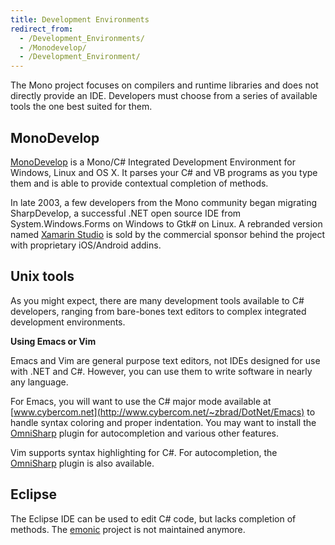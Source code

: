 ```yaml
---
title: Development Environments
redirect_from:
  - /Development_Environments/
  - /Monodevelop/
  - /Development_Environment/
---
```


The Mono project focuses on compilers and runtime libraries and does not directly provide an IDE. Developers must choose from a series of available tools the one best suited for them.

MonoDevelop
-----------

[MonoDevelop](http://www.monodevelop.com) is a Mono/C# Integrated Development Environment for Windows, Linux and OS X. It parses your C# and VB programs as you type them and is able to provide contextual completion of methods.

In late 2003, a few developers from the Mono community began migrating SharpDevelop, a successful .NET open source IDE from System.Windows.Forms on Windows to Gtk# on Linux. A rebranded version named [Xamarin Studio](http://xamarin.com/studio) is sold by the commercial sponsor behind the project with proprietary iOS/Android addins.

Unix tools
----------

As you might expect, there are many development tools available to C# developers, ranging from bare-bones text editors to complex integrated development environments.

**Using Emacs or Vim**

Emacs and Vim are general purpose text editors, not IDEs designed for use with .NET and C#. However, you can use them to write software in nearly any language.

For Emacs, you will want to use the C# major mode available at [www.cybercom.net](http://www.cybercom.net/~zbrad/DotNet/Emacs) to handle syntax coloring and proper indentation. You may want to install the [OmniSharp](https://github.com/OmniSharp/omnisharp-emacs) plugin for autocompletion and various other features. 

Vim supports syntax highlighting for C#. For autocompletion, the [OmniSharp](https://github.com/OmniSharp/omnisharp-vim) plugin is also available.

Eclipse
-------

The Eclipse IDE can be used to edit C# code, but lacks completion of methods. The [emonic](http://emonic.sourceforge.net/) project is not maintained anymore.
